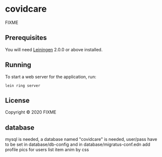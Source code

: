 # covidcare

FIXME

## Prerequisites

You will need [Leiningen][] 2.0.0 or above installed.

[leiningen]: https://github.com/technomancy/leiningen

## Running

To start a web server for the application, run:

    lein ring server

## License

Copyright © 2020 FIXME

## database

mysql is needed, a database named "covidcare" is needed, user/pass have to be set in database/db-config and in database/migratus-conf.edn
add profile pics for users
list item anim by css